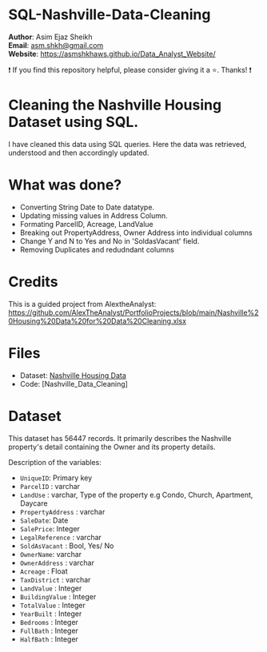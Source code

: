 # SQL-Nashville-Data-Cleaning

**Author**: Asim Ejaz Sheikh <br />
**Email**: asm.shkh@gmail.com <br />
**Website**: https://asmshkhaws.github.io/Data_Analyst_Website/ <br />

:exclamation: If you find this repository helpful, please consider giving it a :star:. Thanks! :exclamation:

# Cleaning the Nashville Housing Dataset using SQL.

I have cleaned this data using SQL queries. Here the data was retrieved, understood and then accordingly updated.

# What was done?
- Converting String Date to Date datatype.
- Updating missing values in Address Column.
- Formating ParcelID, Acreage, LandValue
- Breaking out PropertyAddress, Owner Address into individual columns
- Change Y and N to Yes and No in 'SoldasVacant' field.
- Removing Duplicates and redudndant columns

# Credits

This is a guided project from AlextheAnalyst: https://github.com/AlexTheAnalyst/PortfolioProjects/blob/main/Nashville%20Housing%20Data%20for%20Data%20Cleaning.xlsx

# Files
- Dataset: [Nashville Housing Data](Dataset/Nashville_Housing_Data.xlsx)
- Code: [Nashville_Data_Cleaning]


# Dataset

This dataset has 56447 records. It primarily describes the Nashville property's detail containing the Owner and its property details.

Description of the variables:

- `UniqueID`: Primary key
- `ParcelID` : varchar
- `LandUse` : varchar, Type of the property e.g Condo, Church, Apartment, Daycare
- `PropertyAddress` : varchar
- `SaleDate`: Date
- `SalePrice`: Integer
- `LegalReference` : varchar 
- `SoldAsVacant` : Bool, Yes/ No
- `OwnerName`: varchar
- `OwnerAddress` : varchar
- `Acreage` : Float
- `TaxDistrict` : varchar
- `LandValue` : Integer
- `BuildingValue` : Integer
- `TotalValue` : Integer
- `YearBuilt` : Integer
- `Bedrooms` : Integer
- `FullBath` : Integer
- `HalfBath` : Integer
